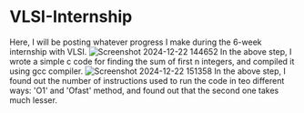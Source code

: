 # VLSI-Internship
Here, I will be posting whatever progress I make during the 6-week internship with VLSI.
![Screenshot 2024-12-22 144652](https://github.com/user-attachments/assets/a25cdcf2-f935-4471-88e2-ff33b39741f8)
In the above step, I wrote a simple c code for finding the sum of first n integers, and compiled it using gcc compiler.
![Screenshot 2024-12-22 151358](https://github.com/user-attachments/assets/66fc933b-cf20-4f42-bb86-a194382b0e8d)
In the above step, I found out the number of instructions used to run the code in teo different ways: 'O1' and 'Ofast' method, and found out that the second one takes much lesser.
